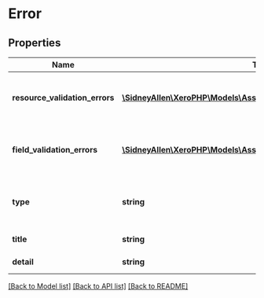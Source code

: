 # Error

## Properties
Name | Type | Description | Notes
------------ | ------------- | ------------- | -------------
**resource_validation_errors** | [**\SidneyAllen\XeroPHP\Models\Asset\ResourceValidationErrorsElement[]**](ResourceValidationErrorsElement.md) | Array of elements of resource validation errors | [optional] 
**field_validation_errors** | [**\SidneyAllen\XeroPHP\Models\Asset\FieldValidationErrorsElement[]**](FieldValidationErrorsElement.md) | Array of elements of field validation errors | [optional] 
**type** | **string** | The internal type of error, not accessible externally | [optional] 
**title** | **string** | Title of the error | [optional] 
**detail** | **string** | Detail of the error | [optional] 

[[Back to Model list]](../README.md#documentation-for-models) [[Back to API list]](../README.md#documentation-for-api-endpoints) [[Back to README]](../README.md)


